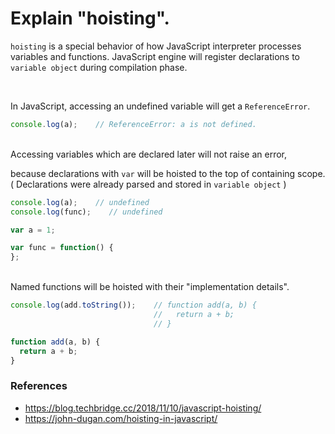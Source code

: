 # Explain "hoisting".
`hoisting` is a special behavior of how JavaScript interpreter processes variables and functions.
JavaScript engine will register declarations to `variable object` during compilation phase.

<br>

In JavaScript, accessing an undefined variable will get a `ReferenceError`.

```js
console.log(a);    // ReferenceError: a is not defined.
```
<br>
Accessing variables which are declared later will not raise an error,

because declarations with `var` will be hoisted to the top of containing scope.
( Declarations were already parsed and stored in `variable object` )

```js
console.log(a);    // undefined
console.log(func);    // undefined

var a = 1;

var func = function() {
};
```
<br>
Named functions will be hoisted with their "implementation details".

```js
console.log(add.toString());    // function add(a, b) {
                                //   return a + b;
                                // }

function add(a, b) {
  return a + b;
}
```

### References
 - https://blog.techbridge.cc/2018/11/10/javascript-hoisting/
 - https://john-dugan.com/hoisting-in-javascript/
